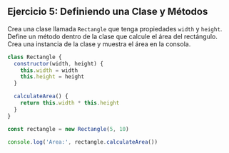 ## Ejercicio 5: Definiendo una Clase y Métodos

Crea una clase llamada `Rectangle` que tenga propiedades `width` y `height`. Define un método dentro de la clase que calcule el área del rectángulo. Crea una instancia de la clase y muestra el área en la consola.

```javascript
class Rectangle {
  constructor(width, height) {
    this.width = width
    this.height = height
  }

  calculateArea() {
    return this.width * this.height
  }
}

const rectangle = new Rectangle(5, 10)

console.log('Area:', rectangle.calculateArea())
```
